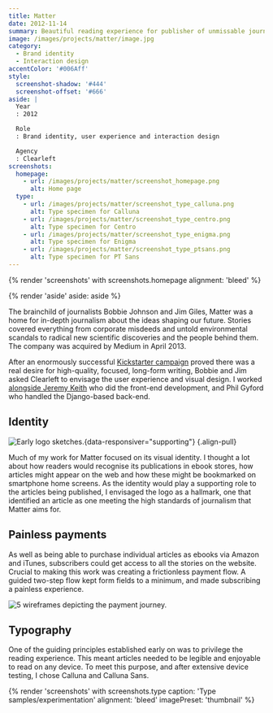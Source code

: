 ```yaml
---
title: Matter
date: 2012-11-14
summary: Beautiful reading experience for publisher of unmissable journalism.
image: /images/projects/matter/image.jpg
category:
  - Brand identity
  - Interaction design
accentColor: '#006Aff'
style:
  screenshot-shadow: '#444'
  screenshot-offset: '#666'
aside: |
  Year
  : 2012

  Role
  : Brand identity, user experience and interaction design

  Agency
  : Clearleft
screenshots:
  homepage:
    - url: /images/projects/matter/screenshot_homepage.png
      alt: Home page
  type:
    - url: /images/projects/matter/screenshot_type_calluna.png
      alt: Type specimen for Calluna
    - url: /images/projects/matter/screenshot_type_centro.png
      alt: Type specimen for Centro
    - url: /images/projects/matter/screenshot_type_enigma.png
      alt: Type specimen for Enigma
    - url: /images/projects/matter/screenshot_type_ptsans.png
      alt: Type specimen for PT Sans
---
```

{% render 'screenshots' with screenshots.homepage
  alignment: 'bleed'
%}

{% render 'aside'
  aside: aside
%}

The brainchild of journalists Bobbie Johnson and Jim Giles, Matter was a home for in-depth journalism about the ideas shaping our future. Stories covered everything from corporate misdeeds and untold environmental scandals to radical new scientific discoveries and the people behind them. The company was acquired by Medium in April 2013.

After an enormously successful [Kickstarter campaign][1] proved there was a real desire for high-quality, focused, long-form writing, Bobbie and Jim asked Clearleft to envisage the user experience and visual design. I worked [alongside Jeremy Keith][2] who did the front-end development, and Phil Gyford who handled the Django-based back-end.

## Identity

![](/images/projects/matter/logo_sketches.jpg 'Early logo sketches.'){data-responsiver="supporting"}
{.align-pull}

Much of my work for Matter focused on its visual identity. I thought a lot about how readers would recognise its publications in ebook stores, how articles might appear on the web and how these might be bookmarked on smartphone home screens. As the identity would play a supporting role to the articles being published, I envisaged the logo as a hallmark, one that identified an article as one meeting the high standards of journalism that Matter aims for.

## Painless payments

As well as being able to purchase individual articles as ebooks via Amazon and iTunes, subscribers could get access to all the stories on the website. Crucial to making this work was creating a frictionless payment flow. A guided two-step flow kept form fields to a minimum, and made subscribing a painless experience.

![5 wireframes depicting the payment journey.](/images/projects/matter/payment_flow.svg 'Payment flow.')

## Typography

One of the guiding principles established early on was to privilege the reading experience. This meant articles needed to be legible and enjoyable to read on any device. To meet this purpose, and after extensive device testing, I chose Calluna and Calluna Sans.

{% render 'screenshots' with screenshots.type
  caption: 'Type samples/experimentation'
  alignment: 'bleed'
  imagePreset: 'thumbnail'
%}

[1]: https://www.kickstarter.com/projects/readmatter/matter
[2]: https://adactio.com/journal/5886
